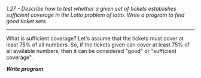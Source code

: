 *1.27 - Describe how to test whether a given set of tickets establishes sufficient coverage in the Lotto problem of lotto. Write a program to find good ticket sets.*
***
What is sufficient coverage? Let's assume that the tickets must cover at least 75% of all numbers. So, if the tickets given can cover at least 75% of all available numbers, then it can be considered "good" or "sufficient coverage".

***Write program***
